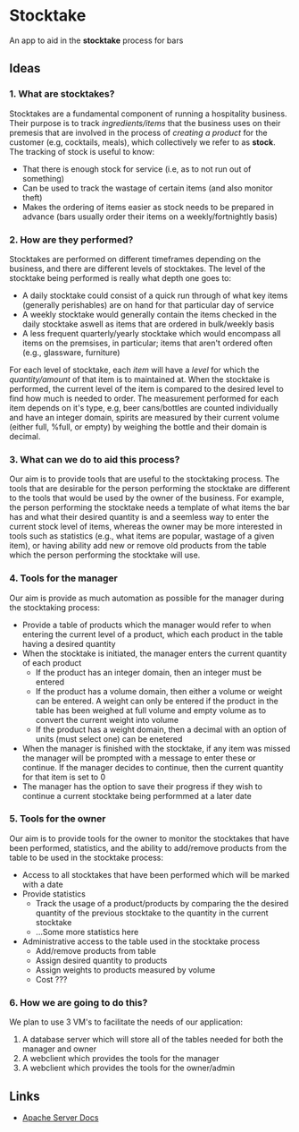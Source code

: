 # Stocktake

An app to aid in the **stocktake** process for bars 

## Ideas

### 1. What are stocktakes?

Stocktakes are a fundamental component of running a hospitality business. Their purpose is to track *ingredients/items* that the business uses on their premesis that are involved in the process of *creating a product* for the customer (e.g, cocktails, meals), which collectively we refer to as **stock**. The tracking of stock is useful to know:

- That there is enough stock for service (i.e, as to not run out of something)
- Can be used to track the wastage of certain items (and also monitor theft)
- Makes the ordering of items easier as stock needs to be prepared in advance (bars usually order their items on a weekly/fortnightly basis)

### 2. How are they performed?

Stocktakes are performed on different timeframes depending on the business, and there are different levels of stocktakes. The level of the stocktake being performed is really what depth one goes to: 

- A daily stocktake could consist of a quick run through of what key items (generally perishables) are on hand for that particular day of service
- A weekly stocktake would generally contain the items checked in the daily stocktake aswell as items that are ordered in bulk/weekly basis
- A less frequent quarterly/yearly stocktake which would encompass all items on the premsises, in particular; items that aren't ordered often (e.g., glassware, furniture)

For each level of stocktake, each *item* will have a *level* for which the *quantity/amount* of that item is to maintained at. When the stocktake is performed, the 
current level of the item is compared to the desired level to find how much is needed to order. The measurement performed for each item depends on it's type, e.g, beer cans/bottles are counted individually and have an integer domain, spirits are measured by their current volume (either full, %full, or empty) by weighing the bottle and their domain is decimal. 

### 3. What can we do to aid this process?

Our aim is to provide tools that are useful to the stocktaking process. The tools that are desirable for the person performing the stocktake are different to the tools that would be used by the owner of the business. For example, the person performing the stocktake needs a template of what items the bar has and what their desired quantity is and a seemless way to enter the current stock level of items, whereas the owner may be more interested in tools such as statistics (e.g., what items are popular, wastage of a given item), or having ability add new or remove old products from the table which the person performing the stocktake will use.

### 4. Tools for the manager

Our aim is provide as much automation as possible for the manager during the stocktaking process:

- Provide a table of products which the manager would refer to when entering the current level of a product, which each product in the table having a desired quantity
- When the stocktake is initiated, the manager enters the current quantity of each product
  - If the product has an integer domain, then an integer must be entered
  - If the product has a volume domain, then either a volume or weight can be entered. A weight can only be entered if the product in the table has been weighed at full volume and empty volume as to convert the current weight into volume
  - If the product has a weight domain, then a decimal with an option of units (must select one) can be enetered
- When the manager is finished with the stocktake, if any item was missed the manager will be prompted with a message to enter these or continue. If the manager decides to continue, then the current quantity for that item is set to 0
- The manager has the option to save their progress if they wish to continue a current stocktake being performmed at a later date

### 5. Tools for the owner

Our aim is to provide tools for the owner to monitor the stocktakes that have been performed, statistics, and the ability to add/remove products from the table to be used in the stocktake process:

- Access to all stocktakes that have been performed which will be marked with a date
- Provide statistics
  - Track the usage of a product/products by comparing the the desired quantity of the previous stocktake to the quantity in the current stocktake
  - ...Some more statistics here
- Administrative access to the table used in the stocktake process
  - Add/remove products from table
  - Assign desired quantity to products
  - Assign weights to products measured by volume
  - Cost ???

### 6. How we are going to do this?

We plan to use 3 VM's to facilitate the needs of our application:
1. A database server which will store all of the tables needed for both the manager and owner
2. A webclient which provides the tools for the manager
3. A webclient which provides the tools for the owner/admin

## Links 

- [Apache Server Docs](http://httpd.apache.org/docs/2.4/mod/core.html#virtualhost)
